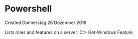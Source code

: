 # Powershell
Created Donnerstag 26 Dezember 2019

Lists roles and features on a server:
C:\> Get-Windows Feature

